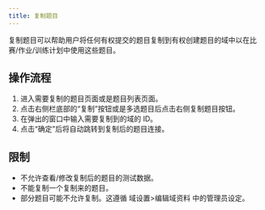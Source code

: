 ```yaml
---
title: 复制题目
---
```


复制题目可以帮助用户将任何有权提交的题目复制到有权创建题目的域中以在比赛/作业/训练计划中使用这些题目。

## 操作流程

1. 进入需要复制的题目页面或是题目列表页面。
2. 点击右侧栏底部的“复制”按钮或是多选题目后点击右侧复制题目按钮。
3. 在弹出的窗口中输入需要复制到的域的 ID。
4. 点击“确定”后将自动跳转到复制后的题目连接。

## **限制**

- 不允许查看/修改复制后的题目的测试数据。
- 不能复制一个复制来的题目。
- 部分题目可能不允许复制。这遵循 域设置>编辑域资料 中的管理员设定。
